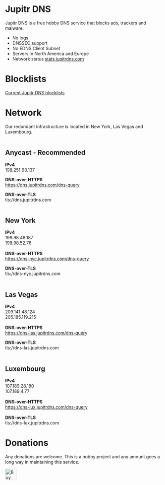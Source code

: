 
# Jupitr DNS

Jupitr DNS is a free hobby DNS service that blocks ads, trackers and malware.

- No logs
- DNSSEC support
- No EDNS Client Subnet
- Servers in North America and Europe
- Network status [stats.jupitrdns.com](https://stats.jupitrdns.com)

# Blocklists

[Current Jupitr DNS blocklists](https://raw.githubusercontent.com/BastCo/JupitrDNS/main/blocklists.txt)


# Network

Our redundant infrastructure is located in New York, Las Vegas and Luxembourg. 
<br />
<br />
## Anycast - Recommended

**IPv4**
<br />198.251.90.137

**DNS-over-HTTPS**
<br />https://dns.jupitrdns.com/dns-query

**DNS-over-TLS**
<br />tls://dns.jupitrdns.com
<br />
<br />
## New York

**IPv4**
<br />198.98.48.187
<br />198.98.52.76
<br />
<br />
**DNS-over-HTTPS**
<br />https://dns-nyc.jupitrdns.com/dns-query

**DNS-over-TLS**
<br />tls://dns-nyc.jupitrdns.com
<br />
<br />
## Las Vegas

**IPv4**
<br />209.141.48.124
<br />205.185.119.215
<br />
<br />
**DNS-over-HTTPS**
<br />https://dns-las.jupitrdns.com/dns-query

**DNS-over-TLS**
<br />tls://dns-las.jupitrdns.com
<br />
<br />
## Luxembourg

**IPv4**
<br />107.189.28.180
<br />107.189.4.77
<br />
<br />
**DNS-over-HTTPS**
<br />https://dns-lux.jupitrdns.com/dns-query
<br />
<br />
**DNS-over-TLS**
<br />tls://dns-lux.jupitrdns.com

# Donations

Any donations are welcome.  This is a hobby project and any amount goes a long way in maintaining this service.

<a href='https://ko-fi.com/Y8Y6NRJF4' target='_blank'><img height='36' style='border:0px;height:36px;' src='https://storage.ko-fi.com/cdn/kofi2.png?v=3' border='0' alt='Buy Me a Coffee at ko-fi.com' /></a>
